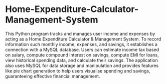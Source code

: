 # Home-Expenditure-Calculator-Management-System

This Python program tracks and manages user income and expenses by acting as a Home Expenditure Calculator & Management System. To record information such monthly income, expenses, and savings, it establishes a connection with a MySQL database. Users can estimate income tax based on salary, compute compound interest on savings, compute EMI for loans, view historical spending data, and calculate their savings. The application also uses MySQL for data storage and manipulation and provides features like pie chart generation to help users visualise spending and savings, guaranteeing effective financial management.
